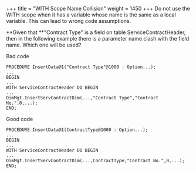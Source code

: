 +++
title = "WITH Scope Name Collision"
weight = 1450
+++
Do not use the WITH scope when it has a variable whose name is the same as a local variable. This can lead to wrong code assumptions.

**Given that **"Contract Type" is a field on table ServiceContractHeader, then in the following example there is a parameter name clash with the field name. Which one will be used?

Bad code

    PROCEDURE InsertData@1("Contract Type"@1000 : Option...);
    ...
    BEGIN
    ...
    WITH ServiceContractHeader DO BEGIN
    ...
    DimMgt.InsertServContractDim(...,"Contract Type","Contract No.",0,...);
    END;

Good code

    PROCEDURE InsertData@1(ContractType@1000 : Option...);
    ...
    BEGIN
    ...
    WITH ServiceContractHeader DO BEGIN
    ...
    DimMgt.InsertServContractDim(...,ContractType,"Contract No.",0,...);
    END;
